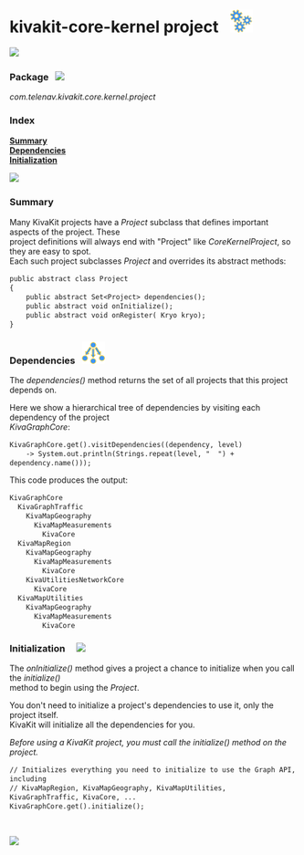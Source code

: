 # kivakit-core-kernel project &nbsp; ![](../../documentation/images/gears-40.png)

![](../documentation/images/horizontal-line.png)

### Package &nbsp; ![](../../../documentation/images/box-32.png)

*com.telenav.kivakit.core.kernel.project*

### Index

[**Summary**](#summary)  
[**Dependencies**](#dependencies)  
[**Initialization**](#initialization)

![](../documentation/images/horizontal-line.png)

### Summary <a name="summary"></a>

Many KivaKit projects have a _Project_ subclass that defines important aspects of the project. These  
project definitions will always end with "Project" like *CoreKernelProject*, so they are easy to spot.  
Each such project subclasses _Project_ and overrides its abstract methods:

    public abstract class Project
    {
        public abstract Set<Project> dependencies();
        public abstract void onInitialize();
        public abstract void onRegister( Kryo kryo);
    }

### Dependencies <a name="dependencies"></a> &nbsp; ![](../../documentation/images/dependencies-40.png)

The *dependencies()* method returns the set of all projects that this project depends on.

Here we show a hierarchical tree of dependencies by visiting each dependency of the project  
*KivaGraphCore*:

    KivaGraphCore.get().visitDependencies((dependency, level)
        -> System.out.println(Strings.repeat(level, "  ") + dependency.name()));

This code produces the output:

    KivaGraphCore
      KivaGraphTraffic
        KivaMapGeography
          KivaMapMeasurements
            KivaCore
      KivaMapRegion
        KivaMapGeography
          KivaMapMeasurements
            KivaCore
        KivaUtilitiesNetworkCore
          KivaCore
      KivaMapUtilities
        KivaMapGeography
          KivaMapMeasurements
            KivaCore

### Initialization <a name="initialization"></a> &nbsp; &nbsp; ![](../../../documentation/images/wand-40.png)

The *onInitialize()* method gives a project a chance to initialize when you call the *initialize()*  
method to begin using the *Project*.

You don't need to initialize a project's dependencies to use it, only the project itself.  
KivaKit will initialize all the dependencies for you.

_Before using a KivaKit project, you must call the *initialize()* method on the project._

    // Initializes everything you need to initialize to use the Graph API, including
    // KivaMapRegion, KivaMapGeography, KivaMapUtilities, KivaGraphTraffic, KivaCore, ...
    KivaGraphCore.get().initialize();

<br/>

![](../documentation/images/horizontal-line.png)
